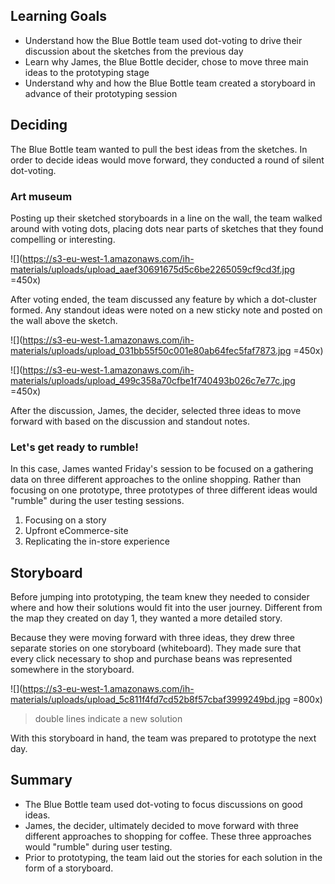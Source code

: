 <!-- ![Ironhack logo](https://i.imgur.com/1QgrNNw.png) -->

<!-- # Case Study - Blue Bottle: Decide and Storyboard -->

## Learning Goals

- Understand how the Blue Bottle team used dot-voting to drive their discussion about the sketches from the previous day
- Learn why James, the Blue Bottle decider, chose to move three main ideas to the prototyping stage
- Understand why and how the Blue Bottle team created a storyboard in advance of their prototyping session

## Deciding

The Blue Bottle team wanted to pull the best ideas from the sketches. In order to decide ideas would move forward, they conducted a round of silent dot-voting.

### Art museum

Posting up their sketched storyboards in a line on the wall, the team walked around with voting dots, placing dots near parts of sketches that they found compelling or interesting.

![](https://s3-eu-west-1.amazonaws.com/ih-materials/uploads/upload_aaef30691675d5c6be2265059cf9cd3f.jpg =450x)

After voting ended, the team discussed any feature by which a dot-cluster formed. Any standout ideas were noted on a new sticky note and posted on the wall above the sketch.

![](https://s3-eu-west-1.amazonaws.com/ih-materials/uploads/upload_031bb55f50c001e80ab64fec5faf7873.jpg =450x)

![](https://s3-eu-west-1.amazonaws.com/ih-materials/uploads/upload_499c358a70cfbe1f740493b026c7e77c.jpg =450x)

After the discussion, James, the decider, selected three ideas to move forward with based on the discussion and standout notes.

### Let's get ready to rumble!

In this case, James wanted Friday's session to be focused on a gathering data on three different approaches to the online shopping. Rather than focusing on one prototype, three prototypes of three different ideas would "rumble" during the user testing sessions.

1. Focusing on a story
1. Upfront eCommerce-site
1. Replicating the in-store experience

## Storyboard

Before jumping into prototyping, the team knew they needed to consider where and how their solutions would fit into the user journey. Different from the map they created on day 1, they wanted a more detailed story.

Because they were moving forward with three ideas, they drew three separate stories on one storyboard (whiteboard). They made sure that every click necessary to shop and purchase beans was represented somewhere in the storyboard.

![](https://s3-eu-west-1.amazonaws.com/ih-materials/uploads/upload_5c811f4fd7cd52b8f57cbaf3999249bd.jpg =800x)

> double lines indicate a new solution

With this storyboard in hand, the team was prepared to prototype the next day.

## Summary

- The Blue Bottle team used dot-voting to focus discussions on good ideas.
- James, the decider, ultimately decided to move forward with three different approaches to shopping for coffee. These three approaches would "rumble" during user testing.
- Prior to prototyping, the team laid out the stories for each solution in the form of a storyboard.
